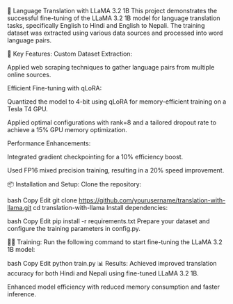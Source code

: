 🚀 Language Translation with LLaMA 3.2 1B
This project demonstrates the successful fine-tuning of the LLaMA 3.2 1B model for language translation tasks, specifically English to Hindi and English to Nepali. The training dataset was extracted using various data sources and processed into word language pairs.

🔎 Key Features:
Custom Dataset Extraction:

Applied web scraping techniques to gather language pairs from multiple online sources.

Efficient Fine-tuning with qLoRA:

Quantized the model to 4-bit using qLoRA for memory-efficient training on a Tesla T4 GPU.

Applied optimal configurations with rank=8 and a tailored dropout rate to achieve a 15% GPU memory optimization.

Performance Enhancements:

Integrated gradient checkpointing for a 10% efficiency boost.

Used FP16 mixed precision training, resulting in a 20% speed improvement.

📦 Installation and Setup:
Clone the repository:

bash
Copy
Edit
git clone https://github.com/yourusername/translation-with-llama.git
cd translation-with-llama
Install dependencies:

bash
Copy
Edit
pip install -r requirements.txt
Prepare your dataset and configure the training parameters in config.py.

🧑‍💻 Training:
Run the following command to start fine-tuning the LLaMA 3.2 1B model:

bash
Copy
Edit
python train.py
📊 Results:
Achieved improved translation accuracy for both Hindi and Nepali using fine-tuned LLaMA 3.2 1B.

Enhanced model efficiency with reduced memory consumption and faster inference.

